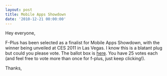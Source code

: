 ```yaml
---
layout: post
title: Mobile Apps Showdown
date: '2010-12-21 00:00:00'
---
```


Hey everyone,

F-Plus has been selected as a finalist for Mobile Apps Showdown, with the winner being unveiled at CES 2011 in Las Vegas. I know this is a blatant plug but could you please vote. The ballot box is <a href="http://www.mobileappsshowdown.com/ballot-box/" target="_blank">here</a>. You have 25 votes each (and feel free to vote more than once for f-plus, just keep clicking!).

Thanks,

&nbsp;